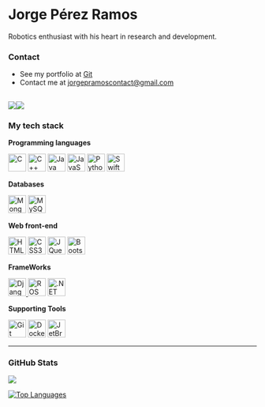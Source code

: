 # Jorge Pérez Ramos


Robotics enthusiast with his heart in research and development.

### Contact

* See my portfolio at [Git](http://github.com/JorgePRamos)
* Contact me at [jorgepramoscontact@gmail.com](mailto:jorgepramoscontact@gmail.com)

<a href="https://www.github.com/JorgePRamos" target="_blank" rel="noreferrer"><img
src="https://img.shields.io/github/followers/JorgePRamos?logo=github&style=for-the-badge&color=0891b2&labelColor=1c1917" /></a><a href="https://www.x.com/jorge_pramos_" target="_blank" rel="noreferrer"><img
src="https://img.shields.io/twitter/follow/jorge_pramos_?logo=twitter&style=for-the-badge&color=0891b2&labelColor=1c1917"
/></a>
---

### My tech stack
**Programming languages**

<p align="left">
<a href="https://docs.microsoft.com/en-us/cpp/?view=msvc-170" target="_blank" rel="noreferrer"><img src="https://upload.wikimedia.org/wikipedia/commons/1/19/C_Logo.png" width="36" height="36" alt="C" /></a>
<a href="https://docs.microsoft.com/en-us/cpp/?view=msvc-170" target="_blank" rel="noreferrer"><img src="https://upload.wikimedia.org/wikipedia/commons/thumb/1/18/ISO_C%2B%2B_Logo.svg/306px-ISO_C%2B%2B_Logo.svg.png" width="36" height="36" alt="C++" /></a>
<a href="https://www.oracle.com/java/" target="_blank" rel="noreferrer"><img src="https://abrudz.github.io/logos/Java.svg" width="36" height="36" alt="Java" /></a>
<a href="https://developer.mozilla.org/en-US/docs/Web/JavaScript" target="_blank" rel="noreferrer"><img src="https://abrudz.github.io/logos/JS.svg" width="36" height="36" alt="JavaScript" /></a>
<a href="https://www.python.org/" target="_blank" rel="noreferrer"><img src="https://abrudz.github.io/logos/Python.svg" width="36" height="36" alt="Python" /></a>
<a href="https://developer.apple.com/swift/" target="_blank" rel="https://developer.apple.com/swift/"><img src="https://abrudz.github.io/logos/Swift.svg" width="36" height="36" alt="Swift" /></a>
</p>

**Databases**
<p align="left">
<a href="https://www.mongodb.com/" target="_blank" rel="noreferrer"><img src="https://seeklogo.com/images/M/mongodb-logo-D13D67C930-seeklogo.com.png" width="36" height="36" alt="MongoDB" /></a>
<a href="https://www.mysql.com/" target="_blank" rel="noreferrer"><img src="https://cdn-icons-png.flaticon.com/512/5968/5968313.png" width="36" height="36" alt="MySQL" /></a>
</p>

**Web front-end**

<p align="left">
<a href="https://developer.mozilla.org/en-US/docs/Glossary/HTML5" target="_blank" rel="noreferrer"><img src="https://cdn-icons-png.flaticon.com/512/5968/5968267.png" width="36" height="36" alt="HTML5" /></a>
<a href="https://www.w3.org/TR/CSS/#css" target="_blank" rel="noreferrer"><img src="https://cdn4.iconfinder.com/data/icons/flat-brand-logo-2/512/css3-512.png" width="36" height="36" alt="CSS3" /></a>
<a href="https://jquery.com/" target="_blank" rel="noreferrer"><img src="https://www.iconninja.com/files/323/329/216/black-jquery-icon.png" width="36" height="36" alt="JQuery" /></a>
<a href="https://getbootstrap.com/" target="_blank" rel="noreferrer"><img src="https://cdn-icons-png.flaticon.com/512/5968/5968672.png" width="36" height="36" alt="Bootstrap" /></a>
</p>


**FrameWorks**
<p align="left">

</a><a href="https://www.djangoproject.com/" target="_blank" rel="noreferrer"><img src="https://brandslogos.com/wp-content/uploads/images/large/django-logo.png" width="36" height="36" alt="Django" />
</a><a href="https://www.ros.org/" target="_blank" rel="noreferrer"><img src="https://upload.wikimedia.org/wikipedia/commons/thumb/1/15/Robot_Operating_System_logo.svg/1200px-Robot_Operating_System_logo.svg.png" width="36" height="36" alt="ROS" /></a>
</a><a href="https://moveit.ros.org/" target="_blank" rel="noreferrer"><img src="https://cdck-file-uploads-global.s3.dualstack.us-west-2.amazonaws.com/business7/uploads/ros/original/2X/b/b4b284208daf4108a086dc5c98e9e2e77c3f266f.png" width="36" height="36" alt=".NET" /></a>
</p>



**Supporting Tools**

<p align="left">
<a href="https://git-scm.com/" target="_blank" rel="noreferrer"><img src="https://git-scm.com/images/logos/downloads/Git-Icon-1788C.png" width="36" height="36" alt="Git" /></a>
<a href="https://www.docker.com/" target="_blank" rel="noreferrer"><img src="https://cdn4.iconfinder.com/data/icons/logos-and-brands/512/97_Docker_logo_logos-512.png" width="36" height="36" alt="Docker" /></a>
<a href="https://www.jetbrains.com/" target="_blank" rel="noreferrer"><img src="https://resources.jetbrains.com/storage/products/company/brand/logos/jb_beam.png" width="36" height="36" alt="JetBrains" /></a>
</p>

---

### GitHub Stats

<a href="http://www.github.com/JorgePRamos"><img src="https://github-readme-streak-stats.herokuapp.com/?user=JorgePRamos&stroke=ffffff&background=1c1917&ring=0891b2&fire=0891b2&currStreakNum=ffffff&currStreakLabel=0891b2&sideNums=ffffff&sideLabels=ffffff&dates=ffffff&hide_border=true" /></a>

<a href="https://github.com/JorgePRamos" align="left"><img src="https://github-readme-stats.vercel.app/api/top-langs/?username=JorgePRamos&langs_count=10&title_color=0891b2&text_color=ffffff&icon_color=0891b2&bg_color=1c1917&hide_border=true&locale=en&custom_title=Top%20%Languages" alt="Top Languages" /></a>













